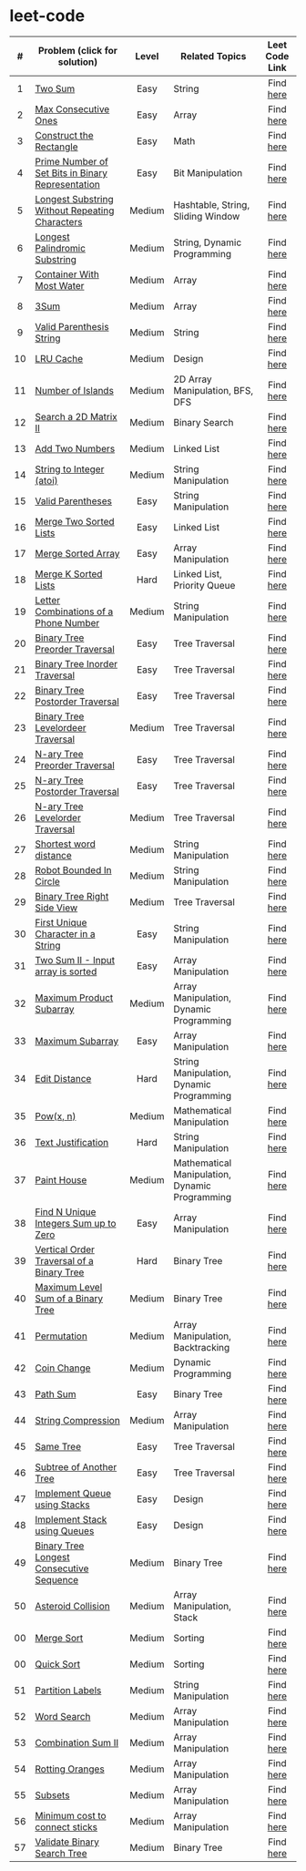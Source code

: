 # leet-code



| # | Problem (click for solution) | Level | Related Topics | Leet Code Link |
| :-: | --- | :-: | --- | :-: |
| 1 | [Two Sum](https://github.com/pranavgaur/leet-code/tree/master/java/array-manipulation/two-sum) | Easy | String | Find [here](https://leetcode.com/problems/two-sum/) |
| 2 | [Max Consecutive Ones](https://github.com/pranavgaur/leet-code/tree/master/java/array-manipulation/max-consecutive-ones) | Easy | Array | Find [here](https://leetcode.com/problems/max-consecutive-ones/) |
| 3 | [Construct the Rectangle](https://github.com/pranavgaur/leet-code/tree/master/java/array-manipulation/construct-the-rectangle) | Easy | Math | Find [here](https://leetcode.com/problems/construct-the-rectangle/) |
| 4 | [Prime Number of Set Bits in Binary Representation](https://github.com/pranavgaur/leet-code/tree/master/java/mathematical-manipulation/prime-number-of-setbits) | Easy | Bit Manipulation | Find [here](https://leetcode.com/problems/prime-number-of-set-bits-in-binary-representation/) |
| 5 | [Longest Substring Without Repeating Characters](https://github.com/pranavgaur/leet-code/tree/master/java/string-manipulation/longest-subtring-without-repeating-character) | Medium | Hashtable, String, Sliding Window | Find [here](https://leetcode.com/problems/longest-substring-without-repeating-characters/) |
| 6 | [Longest Palindromic Substring](https://github.com/pranavgaur/leet-code/tree/master/java/string-manipulation/longest-palindromic-substring) | Medium | String, Dynamic Programming | Find [here](https://leetcode.com/problems/longest-palindromic-substring/) |
| 7 | [Container With Most Water](https://github.com/pranavgaur/leet-code/tree/master/java/array-manipulation/container-with-most-water) | Medium | Array | Find [here](https://leetcode.com/problems/container-with-most-water/) |
| 8 | [3Sum](https://github.com/pranavgaur/leet-code/tree/master/java/array-manipulation/three-sum) | Medium | Array | Find [here](https://leetcode.com/problems/3sum/) |
| 9 | [Valid Parenthesis String](https://github.com/pranavgaur/leet-code/tree/master/java/string-manipulation/valid-paranthesis-string) | Medium | String | Find [here](https://leetcode.com/problems/valid-parenthesis-string/) |
| 10 | [LRU Cache](https://github.com/pranavgaur/leet-code/tree/master/java/design/lru-cache) | Medium | Design | Find [here](https://leetcode.com/problems/lru-cache/) |
| 11 | [Number of Islands](https://github.com/pranavgaur/leet-code/tree/master/java/array-manipulation/number-of-islands) | Medium | 2D Array Manipulation, BFS, DFS | Find [here](https://leetcode.com/problems/number-of-islands/) |
| 12 | [Search a 2D Matrix II](https://github.com/pranavgaur/leet-code/tree/master/java/array-manipulation/search-a-2D-matrix-II) | Medium | Binary Search | Find [here](https://leetcode.com/problems/search-a-2d-matrix-ii/) |
| 13 | [Add Two Numbers](https://github.com/pranavgaur/leet-code/tree/master/java/linked-list/add-two-numbers) | Medium | Linked List | Find [here](https://leetcode.com/problems/add-two-numbers/) |
| 14 | [String to Integer (atoi)](https://github.com/pranavgaur/leet-code/tree/master/java/string-manipulation/string-to-integer-(atoi)) | Medium | String Manipulation | Find [here](https://leetcode.com/problems/string-to-integer-atoi/) |
| 15 | [Valid Parentheses](https://github.com/pranavgaur/leet-code/tree/master/java/string-manipulation/valid-parentheses-easy) | Easy | String Manipulation | Find [here](https://leetcode.com/problems/valid-parentheses/) |
| 16 | [Merge Two Sorted Lists](https://github.com/pranavgaur/leet-code/tree/master/java/linked-list/merge-two-sorted-lists) | Easy | Linked List | Find [here](https://leetcode.com/problems/merge-two-sorted-lists/) |
| 17 | [Merge Sorted Array](https://github.com/pranavgaur/leet-code/tree/master/java/array-manipulation/merge-sorted-arrays) | Easy | Array Manipulation | Find [here](https://leetcode.com/problems/merge-sorted-array/) |
| 18 | [Merge K Sorted Lists](https://github.com/pranavgaur/leet-code/tree/master/java/linked-list/merge-k-sorted-lists) | Hard | Linked List, Priority Queue | Find [here](https://leetcode.com/problems/merge-k-sorted-lists/) |
| 19 | [Letter Combinations of a Phone Number](https://github.com/pranavgaur/leet-code/tree/master/java/string-manipulation/letter-combinations-of-a-phone-number) | Medium | String Manipulation | Find [here](https://leetcode.com/problems/letter-combinations-of-a-phone-number/) |
| 20 | [Binary Tree Preorder Traversal](https://github.com/pranavgaur/leet-code/tree/master/java/tree/binary-tree-pre-order-traversal) | Easy | Tree Traversal | Find [here](https://leetcode.com/problems/binary-tree-preorder-traversal/) |
| 21 | [Binary Tree Inorder Traversal](https://github.com/pranavgaur/leet-code/tree/master/java/tree/binary-tree-in-order-traversal) | Easy | Tree Traversal | Find [here](https://leetcode.com/problems/binary-tree-inorder-traversal/) |
| 22 | [Binary Tree Postorder Traversal](https://github.com/pranavgaur/leet-code/tree/master/java/tree/binary-tree-post-order-traversal) | Easy | Tree Traversal | Find [here](https://leetcode.com/problems/binary-tree-postorder-traversal/) |
| 23 | [Binary Tree Levelordeer Traversal](https://github.com/pranavgaur/leet-code/tree/master/java/tree/binary-tree-level-order-traversal) | Medium | Tree Traversal | Find [here](https://leetcode.com/problems/binary-tree-level-order-traversal/) |
| 24 | [N-ary Tree Preorder Traversal](https://github.com/pranavgaur/leet-code/tree/master/java/tree/n-ary-tree-preorder-traversal) | Easy | Tree Traversal | Find [here](https://leetcode.com/problems/n-ary-tree-preorder-traversal/) |
| 25 | [N-ary Tree Postorder Traversal](https://github.com/pranavgaur/leet-code/tree/master/java/tree/n-ary-tree-postorder-traversal) | Easy | Tree Traversal | Find [here](https://leetcode.com/problems/n-ary-tree-postorder-traversal/) |
| 26 | [N-ary Tree Levelorder Traversal](https://github.com/pranavgaur/leet-code/tree/master/java/tree/n-ary-tree-levelorder-traversal) | Medium | Tree Traversal | Find [here](https://leetcode.com/problems/n-ary-tree-level-order-traversal/) |
| 27 | [Shortest word distance](https://github.com/pranavgaur/leet-code/tree/master/java/string-manipulation/minimum-distance-between-words) | Medium | String Manipulation | Find [here](https://leetcode.com/problems/shortest-word-distance/) |
| 28 | [Robot Bounded In Circle](https://github.com/pranavgaur/leet-code/tree/master/java/string-manipulation/robot-bounded-in-circle) | Medium | String Manipulation | Find [here](https://leetcode.com/problems/robot-bounded-in-circle/) |
| 29 | [Binary Tree Right Side View](https://github.com/pranavgaur/leet-code/tree/master/java/tree/binary-tree-right-side-view) | Medium | Tree Traversal | Find [here](https://leetcode.com/problems/binary-tree-right-side-view/) |
| 30 | [First Unique Character in a String](https://github.com/pranavgaur/leet-code/tree/master/java/string-manipulation/first-unique-character-in-a-string) | Easy | String Manipulation | Find [here](https://leetcode.com/problems/first-unique-character-in-a-string/) |
| 31 | [Two Sum II - Input array is sorted](https://github.com/pranavgaur/leet-code/tree/master/java/array-manipulation/two-sum-ii-input-array-is-sorted) | Easy | Array Manipulation | Find [here](https://leetcode.com/problems/two-sum-ii-input-array-is-sorted/) |
| 32 | [Maximum Product Subarray](https://github.com/pranavgaur/leet-code/tree/master/java/array-manipulation/maximum-product-subarray) | Medium | Array Manipulation, Dynamic Programming | Find [here](https://leetcode.com/problems/maximum-product-subarray/) |
| 33 | [Maximum Subarray](https://github.com/pranavgaur/leet-code/tree/master/java/array-manipulation/maximum-subarray) | Easy | Array Manipulation | Find [here](https://leetcode.com/problems/maximum-subarray/) |
| 34 | [Edit Distance](https://github.com/pranavgaur/leet-code/tree/master/java/string-manipulation/edit-distance) | Hard | String Manipulation, Dynamic Programming | Find [here](https://leetcode.com/problems/edit-distance/) |
| 35 | [Pow(x, n)](https://github.com/pranavgaur/leet-code/tree/master/java/mathematical-manipulation/pow(x%2Cn)) | Medium | Mathematical Manipulation | Find [here](https://leetcode.com/problems/powx-n/) |
| 36 | [Text Justification](https://github.com/pranavgaur/leet-code/tree/master/java/string-manipulation/text-justification) | Hard | String Manipulation | Find [here](https://leetcode.com/problems/text-justification/) |
| 37 | [Paint House](https://github.com/pranavgaur/leet-code/tree/master/java/mathematical-manipulation/paint-house) | Medium | Mathematical Manipulation, Dynamic Programming | Find [here](https://leetcode.com/problems/paint-house/) |
| 38 | [Find N Unique Integers Sum up to Zero]() | Easy | Array Manipulation | Find [here](https://leetcode.com/problems/find-n-unique-integers-sum-up-to-zero/) |
| 39 | [Vertical Order Traversal of a Binary Tree]() | Hard | Binary Tree | Find [here](https://leetcode.com/problems/vertical-order-traversal-of-a-binary-tree/) |
| 40 | [Maximum Level Sum of a Binary Tree]() | Medium | Binary Tree | Find [here](https://leetcode.com/problems/maximum-level-sum-of-a-binary-tree/) |
| 41 | [Permutation]() | Medium | Array Manipulation, Backtracking | Find [here](https://leetcode.com/problems/permutations/) |
| 42 | [Coin Change]() | Medium | Dynamic Programming | Find [here](https://leetcode.com/problems/permutations/) |
| 43 | [Path Sum]() | Easy | Binary Tree | Find [here](https://leetcode.com/problems/path-sum/) |
| 44 | [String Compression]() | Medium | Array Manipulation | Find [here](https://leetcode.com/problems/string-compression/) |
| 45 | [Same Tree]() | Easy | Tree Traversal | Find [here](https://leetcode.com/problems/same-tree/) |
| 46 | [Subtree of Another Tree]() | Easy | Tree Traversal | Find [here](https://leetcode.com/problems/subtree-of-another-tree/submissions/) |
| 47 | [Implement Queue using Stacks]() | Easy | Design | Find [here](https://leetcode.com/problems/implement-queue-using-stacks/) |
| 48 | [Implement Stack using Queues]() | Easy | Design | Find [here](https://leetcode.com/problems/implement-stack-using-queues/) |
| 49 | [Binary Tree Longest Consecutive Sequence]() | Medium | Binary Tree | Find [here](https://leetcode.com/problems/binary-tree-longest-consecutive-sequence/) |
| 50 | [Asteroid Collision]() | Medium | Array Manipulation, Stack | Find [here](https://leetcode.com/problems/asteroid-collision/) |
| 00 | [Merge Sort]() | Medium | Sorting | Find [here](https://leetcode.com/problems/sort-an-array/submissions/) |
| 00 | [Quick Sort]() | Medium | Sorting | Find [here](https://leetcode.com/problems/sort-an-array/submissions/) |
| 51 | [Partition Labels]() | Medium | String Manipulation | Find [here](https://leetcode.com/problems/partition-labels/) |
| 52 | [Word Search]() | Medium | Array Manipulation | Find [here](https://leetcode.com/problems/word-search/) |
| 53 | [Combination Sum II]() | Medium | Array Manipulation | Find [here](https://leetcode.com/problems/combination-sum-ii/) |
| 54 | [Rotting Oranges]() | Medium | Array Manipulation | Find [here](https://leetcode.com/problems/rotting-oranges/) |
| 55 | [Subsets]() | Medium | Array Manipulation | Find [here](https://leetcode.com/problems/subsets/) |
| 56 | [Minimum cost to connect sticks]() | Medium | Array Manipulation | Find [here](https://leetcode.com/problems/minimum-cost-to-connect-sticks/) |
| 57 | [Validate Binary Search Tree]() | Medium | Binary Tree | Find [here](https://leetcode.com/problems/validate-binary-search-tree/) |
